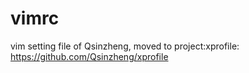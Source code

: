 # vimrc
vim setting file of Qsinzheng, moved to project:xprofile: https://github.com/Qsinzheng/xprofile
